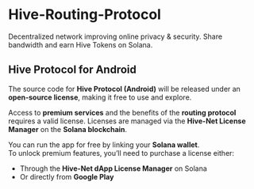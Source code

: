 # Hive-Routing-Protocol
Decentralized network improving online privacy &amp; security. Share bandwidth and earn Hive Tokens on Solana.

## Hive Protocol for Android

The source code for **Hive Protocol (Android)** will be released under an **open-source license**, making it free to use and explore.

Access to **premium services** and the benefits of the **routing protocol** requires a valid license. Licenses are managed via the **Hive-Net License Manager** on the **Solana blockchain**.

You can run the app for free by linking your **Solana wallet**.  
To unlock premium features, you’ll need to purchase a license either:

- Through the **Hive-Net dApp License Manager** on Solana  
- Or directly from **Google Play**

